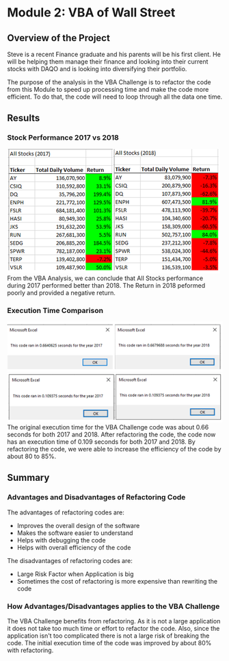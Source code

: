 # Module 2: VBA of Wall Street

## Overview of the Project
Steve is a recent Finance graduate and his parents will be his first client. He will be helping them manage their finance and looking into their current stocks with DAQO and is looking into diversifying their portfolio.

The purpose of the analysis in the VBA Challenge is to refactor the code from this Module to speed up processing time and make the code more efficient. To do that, the code will need to loop through all the data one time.

## Results
### Stock Performance 2017 vs 2018
![Stock Performance 2017 vs 2018](https://github.com/Ellla12/VBAofWallStreet/blob/main/Resources/All%20Stocks%20Analysis.PNG)
From the VBA Analysis, we can conclude that All Stocks performance during 2017 performed better than 2018. The Return in 2018 peformed poorly and provided a negative return.

### Execution Time Comparison
![Execution Time](https://github.com/Ellla12/VBAofWallStreet/blob/main/Resources/run_time.PNG)
![Execution Time Refactored](https://github.com/Ellla12/VBAofWallStreet/blob/main/Resources/run_time_refactored.PNG)
The original execution time for the VBA Challenge code was about 0.66 seconds for both 2017 and 2018. After refactoring the code, the code now has an execution time of 0.109 seconds for both 2017 and 2018. By refactoring the code, we were able to increase the efficiency of the code by about 80 to 85%.

## Summary
### Advantages and Disadvantages of Refactoring Code
The advantages of refactoring codes are:
* Improves the overall design of the software
* Makes the software easier to understand
* Helps with debugging the code
* Helps with overall efficiency of the code

The disadvantages of refactoring codes are:
* Large Risk Factor when Application is big
* Sometimes the cost of refactoring is more expensive than rewriting the code

### How Advantages/Disadvantages applies to the VBA Challenge
The VBA Challenge benefits from refactoring. As it is not a large application it does not take too much time or effort to refactor the code. Also, since the application isn't too complicated there is not a large risk of breaking the code. The initial execution time of the code was improved by about 80% with refactoring.
